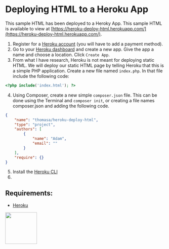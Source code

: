 # Deploying HTML to a Heroku App

This sample HTML has been deployed to a Heroky App. This sample HTML is available to view at [https://heroku-deploy-html.herokuapp.com/](https://heroku-deploy-html.herokuapp.com/).

1. Register for a [Heroku account](https://signup.heroku.com/) (you will have to add a payment method).
2. Go to your [Heroku dashboard](https://dashboard.heroku.com/) and create a new app. Give the app a name and choose a location. Click ```Create App```.
3. From what I have research, Heroku is not meant for deploying static HTML. We will deploy our static HTML page by telling Heroku that this is a simple PHP application. Create a new file named ```index.php```. In that file include the following code:

```php
<?php include('index.html'); ?>
```

4. Using Composer, create a new simple ```composer.json``` file. This can be done using the Terminal and ```composer init```, or creating a file names composer.json and adding the following code. 

```json
{
    "name": "thomasa/heroku-deploy-html",
    "type": "project",
    "authors": [
        {
            "name": "Adam",
            "email": ""
        }
    ],
    "require": {}
}
```

5. Install the [Heroku CLI](https://devcenter.heroku.com/articles/heroku-cli)
6. 

## Requirements:

* [Heroku](https://dashboard.heroku.com/)

<a href="https://codeadam.ca">
<img src="https://codeadam.ca/images/code-block.png" width="100">
</a>
